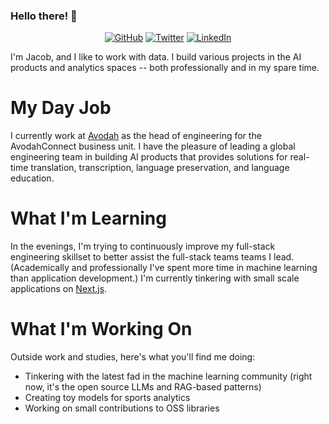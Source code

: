 ### Hello there! 👋

<p align="center">
	<a href="https://github.com/jacobeturpin"><img src="https://img.shields.io/github/followers/jacobeturpin.svg?label=GitHub&style=social" alt="GitHub"></a>
	<a href="https://twitter.com/JETurp"><img src="https://img.shields.io/twitter/follow/TerryTangYuan?label=Twitter&style=social" alt="Twitter"></a>
	<a href="https://www.linkedin.com/in/jacobeturpin"><img src="https://img.shields.io/badge/LinkedIn--_.svg?style=social&logo=linkedin" alt="LinkedIn"></a>
</p>

I'm Jacob, and I like to work with data. I build various projects in the AI products and analytics spaces -- both professionally and in my spare time. 

# My Day Job

I currently work at [Avodah](https://www.avodah.com/) as the head of engineering for the AvodahConnect business unit. I have the pleasure of leading a global engineering team in building AI products that provides solutions for real-time translation, transcription, language preservation, and language education.

# What I'm Learning

In the evenings, I'm trying to continuously improve my full-stack engineering skillset to better assist the full-stack teams teams I lead. (Academically and professionally I've spent more time in machine learning than application development.) I'm currently tinkering with small scale applications on [Next.js](https://nextjs.org/).

# What I'm Working On

Outside work and studies, here's what you'll find me doing:

* Tinkering with the latest fad in the machine learning community (right now, it's the open source LLMs and RAG-based patterns)
* Creating toy models for sports analytics
* Working on small contributions to OSS libraries
